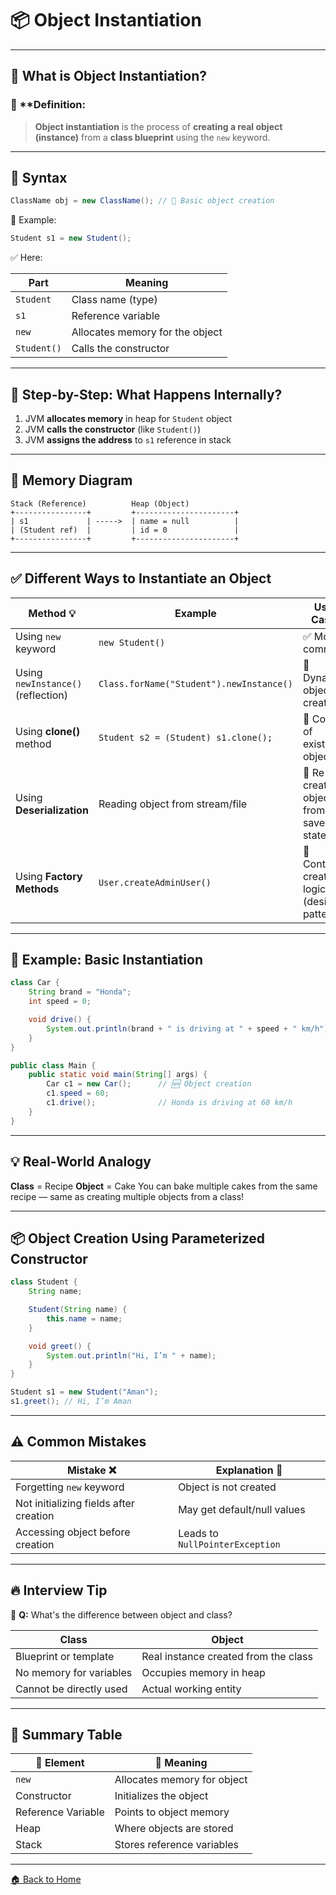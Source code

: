 # 📦 Object Instantiation

---

## 🧠 What is Object Instantiation?

### 📌 \*\*Definition:

> **Object instantiation** is the process of **creating a real object (instance)** from a **class blueprint** using the `new` keyword.

---

## 🔧 Syntax

```java
ClassName obj = new ClassName(); // 🧱 Basic object creation
```

🧾 Example:

```java
Student s1 = new Student();
```

✅ Here:

| Part        | Meaning                         |
| ----------- | ------------------------------- |
| `Student`   | Class name (type)               |
| `s1`        | Reference variable              |
| `new`       | Allocates memory for the object |
| `Student()` | Calls the constructor           |

---

## 🔧 Step-by-Step: What Happens Internally?

1. JVM **allocates memory** in heap for `Student` object
2. JVM **calls the constructor** (like `Student()`)
3. JVM **assigns the address** to `s1` reference in stack

---

## 🧠 Memory Diagram

```
Stack (Reference)          Heap (Object)
+----------------+         +----------------------+
| s1             | ----->  | name = null          |
| (Student ref)  |         | id = 0               |
+----------------+         +----------------------+
```

---

## ✅ Different Ways to Instantiate an Object

| Method 💡                          | Example                                  | Use Case                                   |
| ---------------------------------- | ---------------------------------------- | ------------------------------------------ |
| Using `new` keyword                | `new Student()`                          | ✅ Most common                              |
| Using `newInstance()` (reflection) | `Class.forName("Student").newInstance()` | 🔁 Dynamic object creation                 |
| Using **clone()** method           | `Student s2 = (Student) s1.clone();`     | 🔄 Copy of existing object                 |
| Using **Deserialization**          | Reading object from stream/file          | 🔄 Re-create object from saved state       |
| Using **Factory Methods**          | `User.createAdminUser()`                 | 🚀 Control creation logic (design pattern) |

---

## 🔧 Example: Basic Instantiation

```java
class Car {
    String brand = "Honda";
    int speed = 0;

    void drive() {
        System.out.println(brand + " is driving at " + speed + " km/h");
    }
}
```

```java
public class Main {
    public static void main(String[] args) {
        Car c1 = new Car();      // 🆕 Object creation
        c1.speed = 60;
        c1.drive();              // Honda is driving at 60 km/h
    }
}
```

---

## 💡 Real-World Analogy

**Class** = Recipe
**Object** = Cake
You can bake multiple cakes from the same recipe — same as creating multiple objects from a class!

---

## 📦 Object Creation Using Parameterized Constructor

```java
class Student {
    String name;

    Student(String name) {
        this.name = name;
    }

    void greet() {
        System.out.println("Hi, I’m " + name);
    }
}
```

```java
Student s1 = new Student("Aman");
s1.greet(); // Hi, I’m Aman
```

---

## ⚠️ Common Mistakes

| Mistake ❌                              | Explanation 🧠                  |
| -------------------------------------- | ------------------------------- |
| Forgetting `new` keyword               | Object is not created           |
| Not initializing fields after creation | May get default/null values     |
| Accessing object before creation       | Leads to `NullPointerException` |

---

## 🔥 Interview Tip

🧠 **Q:** What's the difference between object and class?

| Class                   | Object                               |
| ----------------------- | ------------------------------------ |
| Blueprint or template   | Real instance created from the class |
| No memory for variables | Occupies memory in heap              |
| Cannot be directly used | Actual working entity                |

---

## 🏁 Summary Table

| 🔧 Element         | 📌 Meaning                  |
| ------------------ | --------------------------- |
| `new`              | Allocates memory for object |
| Constructor        | Initializes the object      |
| Reference Variable | Points to object memory     |
| Heap               | Where objects are stored    |
| Stack              | Stores reference variables  |

---

[🏠 Back to Home](../..)
